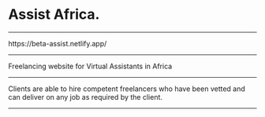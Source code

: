 # Assist Africa.

<hr />
https://beta-assist.netlify.app/

<hr />

Freelancing website for Virtual Assistants in Africa

<hr />

Clients are able to hire competent freelancers who have been vetted and can deliver on any job as required by the client.

<hr />